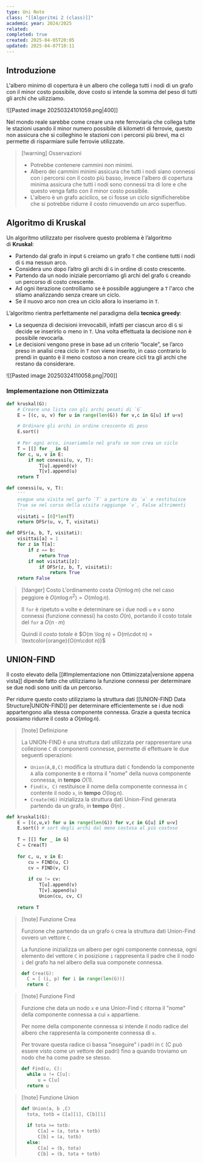 ```yaml
---
type: Uni Note
class: "[[Algoritmi 2 (class)]]"
academic year: 2024/2025
related: 
completed: true
created: 2025-04-05T20:05
updated: 2025-04-07T10:11
---
```

## Introduzione

L'albero minimo di copertura è un albero che collega tutti i nodi di un grafo con il minor costo possibile, dove costo si intende la somma del peso di tutti gli archi che uilizziamo.

![[Pasted image 20250324101059.png|400]]

Nel mondo reale sarebbe come creare una rete ferroviaria che collega tutte le stazioni usando il minor numero possibile di kilometri di ferrovie, questo non assicura che si colleghino le stazioni con i percorsi più brevi, ma ci permette di risparmiare sulle ferrovie utilizzate.

>[!warning] Osservazioni
>
>- Potrebbe contenere cammini non minimi.
>- Albero dei cammini minimi assicura che tutti i nodi siano connessi con i percorsi con il costo più basso, invece l'albero di copertura minima assicura che tutti i nodi sono connessi tra di lore e che questo venga fatto con il minor costo possibile.
>- L'albero è un grafo aciclico, se ci fosse un ciclo significherebbe che si potrebbe ridurre il costo rimuovendo un arco superfluo.

## Algoritmo di Kruskal

Un algoritmo utilizzato per risolvere questo problema è l’algoritmo di **Kruskal**:
- Partendo dal grafo in input `G` creiamo un grafo `T` che contiene tutti i nodi di `G` ma nessun arco.
- Considera uno dopo l’altro gli archi di `G` in ordine di costo crescente. 
- Partendo da un nodo iniziale percorriamo gli archi del grafo `G` creando un percorso di costo crescente.
- Ad ogni iterazione controlliamo se è possibile aggiungere a `T` l'arco che stiamo analizzando senza creare un ciclo.
- Se il nuovo arco non crea un ciclo allora lo inseriamo in `T`.
  
L’algoritmo rientra perfettamente nel paradigma della **tecnica greedy**:
- La sequenza di decisioni irrevocabili, infatti per ciascun arco di `G` si decide se inserirlo o meno in `T`. Una volta effettuata la decisione non è possibile revocarla.
- Le decisioni vengono prese in base ad un criterio “locale”, se l’arco preso in analisi crea ciclo in `T` non viene inserito, in caso contrario lo prendi in quanto è il meno costoso a non creare cicli tra gli archi che restano da considerare.

![[Pasted image 20250324110058.png|700]]

### Implementazione non Ottimizzata

```python
def kruskal(G):
	# Creare una lista con gli archi pesati di `G`
	E = [(c, u, v) for u in range(len(G)) for v,c in G[u] if u<v]

	# Ordinare gli archi in ordine crescente di peso
	E.sort()
	
	# Per ogni arco, inseriamolo nel grafo se non crea un ciclo 
	T = [[] for _ in G]
	for c, u, v in E:
		if not conessi(u, v, T):
			T[u].append(v)
			T[v].append(u)
	return T	
```

```python
def conessi(u, v, T):
	'''
	esegue una visita nel garfo `T` a partire da `u` e restituisce 
	True se nel corso della visita raggiunge `v`, False altrimenti
	'''
	visitati = [0]*len(T)
	return DFSr(u, v, T, visitati)

def DFSr(a, b, T, visitati):
	visittai[a] = 1
	for z in T[a]:
		if z == b:
			return True
		if not visitati[z]:
			if DFSr(z, b, T, visitati):
				return True
	return False
```

>[!danger] Costo
>L'ordinamento costa $O(m \log m)$ che nel caso peggiore è $O(m \log n^{2}) = O(m \log n)$.
>
>Il `for` è ripetuto `m` volte e determinare se i due nodi `u` e `v` sono connessi (funzione connessi) ha costo $O(n)$, portando il costo totale del `for` a $O(n\cdot m)$
>
>Quindi il *costo totale* è $O(m \log n) + O(m\cdot n) = \textcolor{orange}{O(m\cdot n)}$

## UNION-FIND

Il costo elevato della [[#Implementazione non Ottimizzata|versione appena vista]] dipende fatto che utilizziamo la funzione connessi per determinare se due nodi sono uniti da un percorso.

Per ridurre questo costo utilizziamo la struttura dati [[UNION-FIND Data Structure|UNION-FIND]] per determinare efficientemente se i due nodi appartengono alla stessa componente connessa. Grazie a questa tecnica possiamo ridurre il costo a $O(m \log n)$.

>[!note] Definizione
>
>La UNION-FIND è una struttura dati utilizzata per rappresentare una collezione `C` di componenti connesse, permette di effettuare le due seguenti operazioni:
>- `Union(A,B,C)` modifica la struttura dati `C` fondendo la componente `A` alla componente `B` e ritorna il "nome" della nuova componente connessa, in **tempo** $O(1)$.
>- `Find(x, C)` restituisce il nome della componente connessa in `C` contente il nodo `x`, in **tempo** $O(\log n)$.
>- `Create(HG)` inizializza la struttura dati Union-Find generata partendo da un grafo, in **tempo** $\Theta(n)$ .

```python
def kruskal1(G):
	E = [(c,u,v) for u in range(len(G)) for v,c in G[u] if u<v]
	E.sort() # sort degli archi dal meno costosa al più costoso
	
	T = [[] for _ in G]
	C = Crea(T)
	
	for c, u, v in E:
		cu = FIND(u, C)
		cv = FIND(v, C)
		
		if cu != cv:
			T[u].append(v)
			T[v].append(u)
			Union(cu, cv, C)
	
	return T
```

>[!note] Funzione Crea
>
>Funzione che partendo da un grafo `G` crea la struttura dati Union-Find ovvero un vettore `C`.
>
>La funzione inizializza un albero per ogni componente connessa, ogni elemento del vettore `C` in posizione `i` rappresenta il padre che il nodo `i` del grafo ha nel albero della sua componete connessa.
>
>```python
>def Crea(G):
>	C = [ (i, p) for i in range(len(G))]
>	return C
>```

>[!note] Funzione Find
>
>Funzione che data un nodo `x` e una Union-Find  `C` ritorna il "nome" della componente connessa a cui `x` appartiene.
>
>Per nome della componente connessa si intende il nodo radice del albero che rappresenta la componente connessa di `x`.
>
>Per trovare questa radice ci bassa "inseguire" i padri in `C` (C può essere visto come un vettore dei padri) fino a quando troviamo un nodo che ha come padre se stesso.
>
>```python
>def Find(u, C):
>	while u != C[u]:
>		u = C[u]
>	return u
>```

>[!note] Funzione Union
>
>```python
>def Union(a, b ,C)
>	tota, totb = C[a][1], C[b][1]
>	
>	if tota >= totb:
>		C[a] = (a, tota + totb)
>		C[b] = (a, totb)
>	else:
>		C[a] = (b, tota)
>		C[b] = (b, tota + totb)
>```